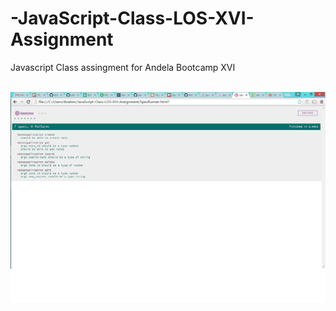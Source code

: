 # -JavaScript-Class-LOS-XVI-Assignment

Javascript Class assingment for Andela Bootcamp XVI<br><br>

<img src="Untitled.png">